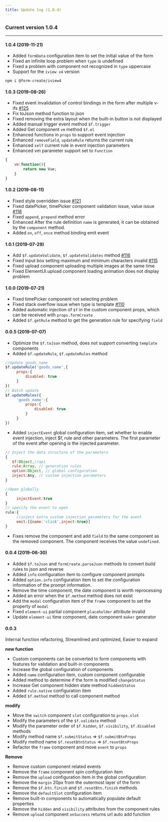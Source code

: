 ```yaml
---
title: Update log (1.0.4)
---
```


### Current version 1.0.4

--------
#### 1.0.4 (2019-11-21)
- Added `formData` configuration item to set the initial value of the form
- Fixed an infinite loop problem when `type` is undefined
- Fixed a problem with component not recognized in `type` uppercase
- Support for the `iview v4` version
```
npm i @form-create/iview4
```

#### 1.0.3 (2019-08-26)

- Fixed event invalidation of control bindings in the form after multiple v-ifs [#125](https://github.com/xaboy/form-create/issues/125)
- Fix toJson method function to json
- Fixed removing the extra layout when the built-in button is not displayed
- Added manual trigger event method `$f.trigger`
- Added Get component `vm` method `$f.el`
- Enhanced functions in `props` to support event injection
- Enhanced `removeField`, `updateRule` returns the current rule
- Enhanced `self` current rule in event injection parameters
- Enhanced vm parameter support set to `Function`
```js
{
    vm:function(){
        return new Vue;
    }
}
```

#### 1.0.2 (2019-08-11)

- Fixed style overridden issue [#121](https://github.com/xaboy/form-create/issues/121#issuecomment-519348579)
- Fixed datePicker, timePicker component validation issue, value issue [#118](https://github.com/xaboy/form-create/issues/118)
- Fixed `append`, `prepend` method error
- Enhanced After the rule definition `name` is generated, it can be obtained by the `component` method.
- Added `on`, `off`, `once` method binding emit event

#### 1.0.1 (2019-07-29)

- Add `$f.updateValidate`, `$f.updateValidates` method [#116](https://github.com/xaboy/form-create/issues/116)
- Fixed input box setting maximum and minimum characters invalid [#115](https://github.com/xaboy/form-create/issues/115)
- Fixed upload component uploading multiple images at the same time
- Fixed ElementUI.upload component loading animation does not display problem


#### 1.0.0 (2019-07-21)

- Fixed timePicker component not selecting problem
- Fixed stack overflow issue when type is template [#110](https://github.com/xaboy/form-create/issues/110)
- Added automatic injection of `$f` in the custom component props, which can be received with `props.formCreate`
- Added `$f.getRule` method to get the generation rule for specifying `field`


#### 0.0.5 (2019-07-07)

- Optimize the `$f.toJson` method, does not support converting `template` components
- Added `$f.updateRule`, `$f.updateRules` method
```js
//Update goods_name
$f.updateRule('goods_name',{
     props:{
         disabled: true
     }
})
// Batch update
$f.updateRules({
     'goods_name':{
         props:{
             disabled: true
         }
     }
})
```
- Added `injectEvent` global configuration item, set whether to enable event injection, inject $f, rule and other parameters. The first parameter of the event after opening is the injected parameter.
```js
// Inject the data structure of the parameters
{
   $f:Object,//api
   rule:Array, // generation rules
   option:Object, // global configuration
   inject:Any, // custom injection parameters
}

```
```js
//Open globally
{
     injectEvent:true
}
// specify the event to open
rule:{
     //inject extra custom injection parameters for the event
     emit:[{name:'click',inject:true}]
}
```
- Fixes remove the component and add `field` to the same component as the removed component. The component receives the value `undefined`.


#### 0.0.4 (2019-06-30)

- Added `$f.toJson` and `formCreate.parseJson` methods to convert build rules to json and reverse
- Added `info` configuration item to configure component prompts
- Added `option.info` configuration item to set the configuration information of the prompt information.
- Remove the time component, the date component is worth reprocessing
- Added an error when the `$f.method` method does not exist
- Add the `modal` configuration item of the `frame` component to set the property of `modal`
- Fixed `element-ui` partial component `placeholder` attribute invalid
- Update `element-ui` time component, date component `maker` generator

#### 0.0.3

Internal function refactoring,
Streamlined and optimized,
Easier to expand


**new function**
- Custom components can be converted to form components with features for validation and built-in components
- Increase the global configuration of components
- Added `name` configuration item, custom component configurable
- Added method to determine if the form is modified `changeStatus`
- Increase Get component hidden state method `hiddenStatus`
- Added `rule.native` configuration item
- Added `$f.method` method to call component method

**modify**
- Move the `switch` component `slot` configuration to `props.slot`
- Modify the parameters of the `$f.validate` method
- Modify the parameter order of `$f.hidden`, `$f.visibility`, `$f.disabled` methods
- Modify method name `$f.submitStatus` => `$f.submitBtnProps`
- Modify method name `$f.resetBtnStatus` => `$f.resetBtnProps`
- Refactor the `frame` component and move `event` to `props`

**Remove**

- Remove custom component related events
- Remove the `frame` component spin configuration item
- Remove the `upload` configuration item in the global configuration
- Remove the `margin` 20px from the outermost layer of the form
- Remove the `$f.btn.finish` and `$f.resetBtn.finish` methods
- Remove the `defaultSlot` configuration item
- Remove built-in components to automatically populate default properties
- Remove the `hidden` and `visibility` attributes from the component rules
- Remove `upload` component `onSuccess` returns url auto add function